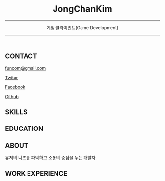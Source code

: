 <header id="header">
<!-- 이력서 헤더 : 이름과 타이틀 작성 -->
  <h1>JongChanKim</h1>
  <hr>
    게임 클라이언트(Game Development)
  <hr>
</header>

<main>
  <article id="mainLeft">
    <section>
      <h2>CONTACT</h2>
      <!-- 소셜 미디어를 비롯한 연락처 정보 -->
      <p>
        <i class="fa fa-envelope" aria-hidden="true"></i>
        <a href="mailto:funcom@gmail.com">funcom@gmail.com</a>
      </p>
      <p>
        <i class="fa fa-twitter" aria-hidden="true"></i>
        <a href="트위터 연결 주소">Twiter</a>
      </p>
      <p>
        <i class="fa fa-facebook" aria-hidden="true"></i>
        <a href="페이스북 연결 주소">Facebook</a>
      </p>
      <p>
        <i class="fa fa-github" aria-hidden="true"></i>
        <a href="https://www.github.com/peacein">Github</a>
      </p>      
    </section>
    <section>
      <h2>SKILLS</h2>
      <!-- 자신이 잘할 수 있는 분야 -->
     </section>
     <section>
      <h2>EDUCATION</h2>
      <!-- 학력 -->
    </section>            
  </article>
  <article id="mainRight">
    <section>
     <h2>ABOUT</h2>
     <!-- 자기 소개 -->
      유저의 니즈를 파악하고 소통의 중점을 두는 개발자.
    </section>
    <section>
      <h2>WORK EXPERIENCE</h2>
      <!-- 경력 작성 -->
    </section>
  </article>
</main>
